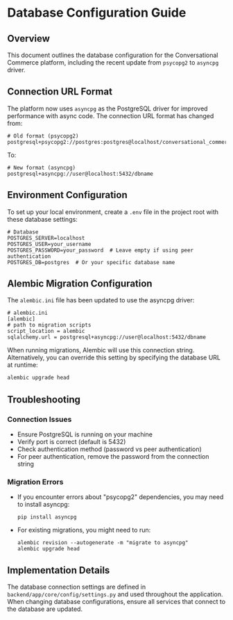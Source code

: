 # Database Configuration Guide

## Overview
This document outlines the database configuration for the Conversational Commerce platform, including the recent update from `psycopg2` to `asyncpg` driver.

## Connection URL Format
The platform now uses `asyncpg` as the PostgreSQL driver for improved performance with async code. The connection URL format has changed from:

```
# Old format (psycopg2)
postgresql+psycopg2://postgres:postgres@localhost/conversational_commerce
```

To:

```
# New format (asyncpg)
postgresql+asyncpg://user@localhost:5432/dbname
```

## Environment Configuration
To set up your local environment, create a `.env` file in the project root with these database settings:

```
# Database
POSTGRES_SERVER=localhost
POSTGRES_USER=your_username
POSTGRES_PASSWORD=your_password  # Leave empty if using peer authentication
POSTGRES_DB=postgres  # Or your specific database name
```

## Alembic Migration Configuration
The `alembic.ini` file has been updated to use the asyncpg driver:

```
# alembic.ini
[alembic]
# path to migration scripts
script_location = alembic
sqlalchemy.url = postgresql+asyncpg://user@localhost:5432/dbname
```

When running migrations, Alembic will use this connection string. Alternatively, you can override this setting by specifying the database URL at runtime:

```bash
alembic upgrade head
```

## Troubleshooting

### Connection Issues
- Ensure PostgreSQL is running on your machine
- Verify port is correct (default is 5432)
- Check authentication method (password vs peer authentication)
- For peer authentication, remove the password from the connection string

### Migration Errors
- If you encounter errors about "psycopg2" dependencies, you may need to install asyncpg:
  ```
  pip install asyncpg
  ```

- For existing migrations, you might need to run:
  ```
  alembic revision --autogenerate -m "migrate to asyncpg"
  alembic upgrade head
  ```

## Implementation Details
The database connection settings are defined in `backend/app/core/config/settings.py` and used throughout the application. When changing database configurations, ensure all services that connect to the database are updated.
